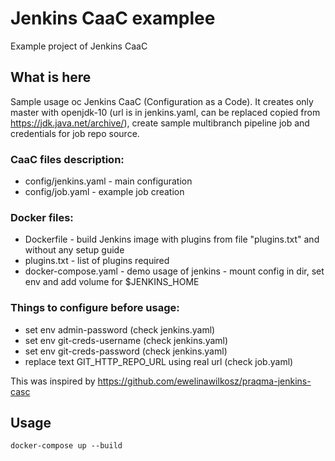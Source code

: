 # Jenkins CaaC examplee
Example project of Jenkins CaaC
## What is here
Sample usage oc Jenkins CaaC (Configuration as a Code). 
It creates only master with openjdk-10 (url is in jenkins.yaml, can be replaced copied from https://jdk.java.net/archive/), create sample multibranch pipeline job and credentials for job repo source.

### CaaC files description:
- config/jenkins.yaml - main configuration
- config/job.yaml - example job creation

### Docker files:
- Dockerfile - build Jenkins image with plugins from file "plugins.txt" and without any setup guide
- plugins.txt - list of plugins required
- docker-compose.yaml - demo usage of jenkins - mount config in dir, set env and add volume for $JENKINS_HOME

### Things to configure before usage:
- set env admin-password (check jenkins.yaml)
- set env git-creds-username (check jenkins.yaml)
- set env git-creds-password (check jenkins.yaml)
- replace text GIT_HTTP_REPO_URL using real url (check job.yaml)


This was inspired by https://github.com/ewelinawilkosz/praqma-jenkins-casc

## Usage

```
docker-compose up --build
```
